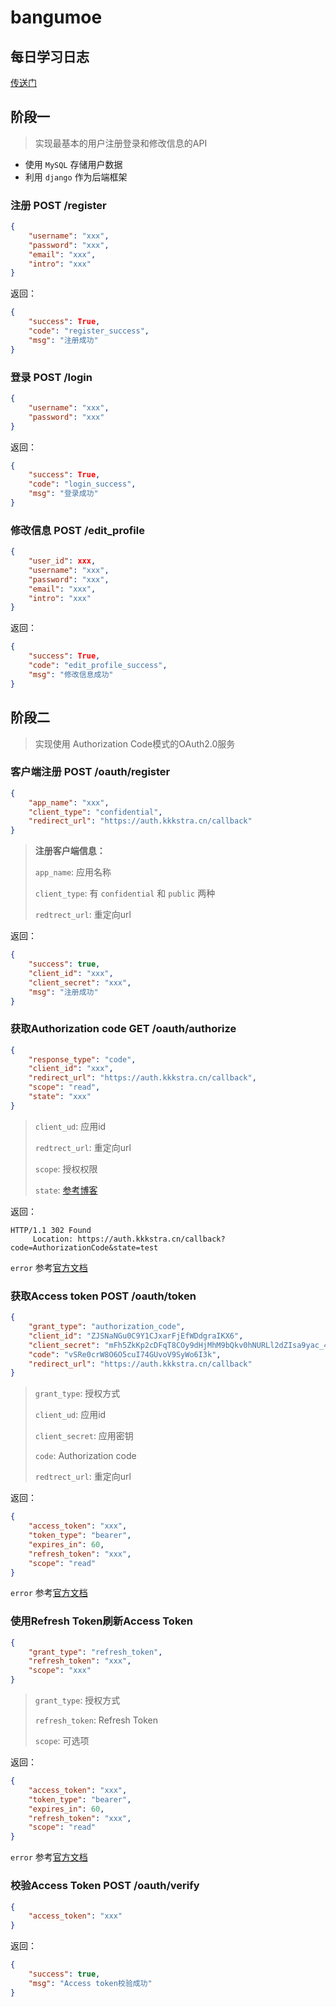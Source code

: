 # bangumoe

## 每日学习日志

[传送门](https://github.com/patricklai46/bingyannote)

## 阶段一

> 实现最基本的用户注册登录和修改信息的API

- 使用 `MySQL` 存储用户数据
- 利用 `django` 作为后端框架

### 注册 POST /register

```json
{
    "username": "xxx",
    "password": "xxx",
    "email": "xxx",
    "intro": "xxx"
}
```

返回：

````json
{
    "success": True,
    "code": "register_success",
    "msg": "注册成功"
}
````

### 登录 POST /login

```json
{
    "username": "xxx",
    "password": "xxx"
}
```

返回：

````json
{
    "success": True,
    "code": "login_success",
    "msg": "登录成功"
}
````

### 修改信息 POST /edit_profile

```json
{
    "user_id": xxx,
    "username": "xxx",
    "password": "xxx",
    "email": "xxx",
    "intro": "xxx"
}
```

返回：

````json
{
    "success": True,
    "code": "edit_profile_success",
    "msg": "修改信息成功"
}
````

## 阶段二

> 实现使用 Authorization Code模式的OAuth2.0服务

### 客户端注册 POST /oauth/register

```json
{
    "app_name": "xxx",
    "client_type": "confidential",
    "redirect_url": "https://auth.kkkstra.cn/callback"
}
```

> **注册客户端信息：**
>
> `app_name`: 应用名称
>
> `client_type`: 有 `confidential` 和 `public` 两种
>
> `redtrect_url`: 重定向url

返回：

```json
{
    "success": true,
    "client_id": "xxx",
    "client_secret": "xxx",
    "msg": "注册成功"
}
```

### 获取Authorization code GET /oauth/authorize

```json
{
    "response_type": "code",
    "client_id": "xxx",
    "redirect_url": "https://auth.kkkstra.cn/callback",
    "scope": "read",
    "state": "xxx"
}
```

> `client_ud`: 应用id
>
> `redtrect_url`: 重定向url
>
> `scope`: 授权权限
>
> `state`: [参考博客](https://www.cnblogs.com/blowing00/p/14872312.html)

返回：

````http
HTTP/1.1 302 Found
     Location: https://auth.kkkstra.cn/callback?code=AuthorizationCode&state=test
````

`error` 参考[官方文档](https://www.rfc-editor.org/rfc/rfc6749#section-4.1.2)

### 获取Access token POST /oauth/token

```json
{
    "grant_type": "authorization_code",
    "client_id": "ZJSNaNGu0C9Y1CJxarFjEfWDdgraIKX6",
    "client_secret": "mFh5ZkKp2cDFqT8COy9dHjMhM9bQkv0hNURLl2dZIsa9yac_4VtwNEwpIhhoU4y-Ah5t7uma8BxcG8walIMzHg",
    "code": "vSRe0crW8O6O5cuI74GUvoV9SyWo6I3k",
    "redirect_url": "https://auth.kkkstra.cn/callback"
}
```

> `grant_type`: 授权方式
>
> `client_ud`: 应用id
>
> `client_secret`: 应用密钥
>
> `code`: Authorization code
>
> `redtrect_url`: 重定向url

返回：

```json
{
    "access_token": "xxx",
    "token_type": "bearer",
    "expires_in": 60,
    "refresh_token": "xxx",
    "scope": "read"
}
```

`error` 参考[官方文档](https://www.rfc-editor.org/rfc/rfc6749#section-5.2)

### 使用Refresh Token刷新Access Token

```json
{
    "grant_type": "refresh_token",
    "refresh_token": "xxx",
    "scope": "xxx"
}
```

> `grant_type`: 授权方式
>
> `refresh_token`: Refresh Token
>
> `scope`: 可选项

返回：

```json
{
    "access_token": "xxx",
    "token_type": "bearer",
    "expires_in": 60,
    "refresh_token": "xxx",
    "scope": "read"
}
```

`error` 参考[官方文档](https://www.rfc-editor.org/rfc/rfc6749#section-5.2)

### 校验Access Token POST /oauth/verify

```json
{
    "access_token": "xxx"
}
```

返回：

```json
{
    "success": true,
    "msg": "Access token校验成功"
}
```

